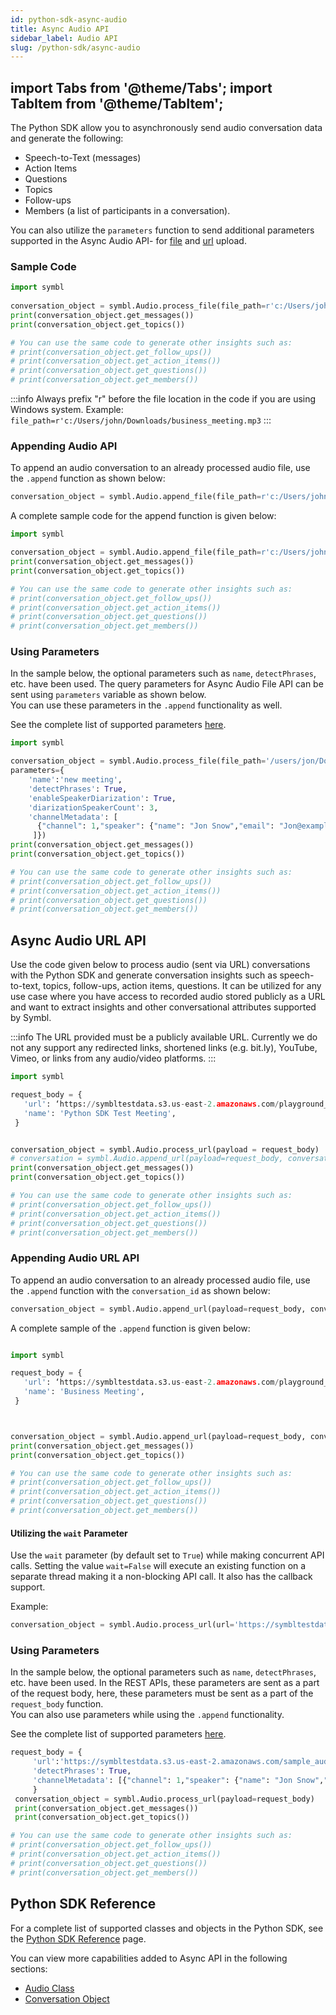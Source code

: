 ```yaml
---
id: python-sdk-async-audio
title: Async Audio API 
sidebar_label: Audio API
slug: /python-sdk/async-audio
---
```

import Tabs from '@theme/Tabs';
import TabItem from '@theme/TabItem';
---

The Python SDK allow you to asynchronously send audio conversation data and generate the following:

- Speech-to-Text (messages)
- Action Items
- Questions
- Topics
- Follow-ups
- Members (a list of participants in a conversation).

You can also utilize the `parameters` function to send additional parameters supported in the Async Audio API- for [file](/docs/async-api/overview/audio/post-audio#query-params) and [url](/docs/async-api/overview/audio/post-audio-url#request-body) upload.

### Sample Code

```python
import symbl
 
conversation_object = symbl.Audio.process_file(file_path=r'c:/Users/john/Downloads/business_meeting.mp3')
print(conversation_object.get_messages())
print(conversation_object.get_topics())

# You can use the same code to generate other insights such as:
# print(conversation_object.get_follow_ups())
# print(conversation_object.get_action_items())
# print(conversation_object.get_questions())
# print(conversation_object.get_members())
```
:::info
Always prefix "r" before the file location in the code if you are using Windows system. Example: `file_path=r'c:/Users/john/Downloads/business_meeting.mp3`
:::

### Appending Audio API

To append an audio conversation to an already processed audio file, use the `.append` function as shown below:

```python
conversation_object = symbl.Audio.append_file(file_path=r'c:/Users/john/Downloads/business_meeting.mp3', conversation_id='5973791156994048')
```
A complete sample code for the append function is given below:
```py
import symbl

conversation_object = symbl.Audio.append_file(file_path=r'c:/Users/john/Downloads/business_meeting.mp3', conversation_id='5973791156994048')
print(conversation_object.get_messages())
print(conversation_object.get_topics())

# You can use the same code to generate other insights such as:
# print(conversation_object.get_follow_ups())
# print(conversation_object.get_action_items())
# print(conversation_object.get_questions())
# print(conversation_object.get_members())
```
### Using Parameters

In the sample below, the optional parameters such as `name`, `detectPhrases`, etc. have been used. The query parameters for Async Audio File API can be sent using `parameters` variable as shown below. <br/>
You can use these parameters in the `.append` functionality as well. 

See the complete list of supported parameters [here](/docs/async-api/overview/audio/post-audio/#query-params). 

```python
import symbl

conversation_object = symbl.Audio.process_file(file_path='/users/jon/Downloads/Welcome.mp3', 
parameters={
    'name':'new meeting', 
    'detectPhrases': True, 
    'enableSpeakerDiarization': True, 
    'diarizationSpeakerCount': 3, 
    'channelMetadata': [
      {"channel": 1,"speaker": {"name": "Jon Snow","email": "Jon@example.com"}}
     ]})
print(conversation_object.get_messages())
print(conversation_object.get_topics())

# You can use the same code to generate other insights such as:
# print(conversation_object.get_follow_ups())
# print(conversation_object.get_action_items())
# print(conversation_object.get_questions())
# print(conversation_object.get_members())
```

## Async Audio URL API

Use the code given below to process audio (sent via URL) conversations with the Python SDK and generate conversation insights such as speech-to-text, topics, follow-ups, action items, questions. It can be utilized for any use case where you have access to recorded audio stored publicly as a URL and want to extract insights and other conversational attributes supported by Symbl. 

:::info
The URL provided must be a publicly available URL. Currently we do not any support any redirected links, shortened links (e.g. bit.ly), YouTube, Vimeo, or links from any audio/video platforms.
:::

```python
import symbl

request_body = {
   'url': ‘https://symbltestdata.s3.us-east-2.amazonaws.com/playground_sample_audio.mp3’,
   'name': 'Python SDK Test Meeting',
 }


conversation_object = symbl.Audio.process_url(payload = request_body)
# conversation = symbl.Audio.append_url(payload=request_body, conversation_id='4639962491256832')
print(conversation_object.get_messages())
print(conversation_object.get_topics())

# You can use the same code to generate other insights such as:
# print(conversation_object.get_follow_ups())
# print(conversation_object.get_action_items())
# print(conversation_object.get_questions())
# print(conversation_object.get_members())
```
### Appending Audio URL API

To append an audio conversation to an already processed audio file, use the `.append` function with the `conversation_id` as shown below:

```python
conversation_object = symbl.Audio.append_url(payload=request_body, conversation_id='4639962491256832')
```

A complete sample of the `.append` function is given below:

```py

import symbl

request_body = {
   'url': ‘https://symbltestdata.s3.us-east-2.amazonaws.com/playground_sample_audio.mp3’,
   'name': 'Business Meeting',
 }



conversation_object = symbl.Audio.append_url(payload=request_body, conversation_id='4639962491256832')
print(conversation_object.get_messages())
print(conversation_object.get_topics())

# You can use the same code to generate other insights such as:
# print(conversation_object.get_follow_ups())
# print(conversation_object.get_action_items())
# print(conversation_object.get_questions())
# print(conversation_object.get_members())

```
#### Utilizing the `wait` Parameter

Use the `wait` parameter (by default set to `True`) while making concurrent API calls. Setting the value `wait=False` will execute an existing function on a separate thread making it a non-blocking API call. It also has the callback support.<br/>

Example:

```python
conversation_object = symbl.Audio.process_url(url='https://symbltestdata.s3.us-east-2.amazonaws.com/sample_audio_file.wav', wait=False)
```
### Using Parameters

In the sample below, the optional parameters such as `name`, `detectPhrases`, etc. have been used. In the REST APIs, these parameters are sent as a part of the request body, here, these parameters must be sent as a part of the `request_body` function. <br/>
You can also use parameters while using the `.append` functionality. 

See the complete list of supported parameters [here](/docs/async-api/overview/audio/post-audio-url#request-body). 

```python
request_body = {
     'url':'https://symbltestdata.s3.us-east-2.amazonaws.com/sample_audio_file.wav', 
     'detectPhrases': True, 
     'channelMetadata': [{"channel": 1,"speaker": {"name": "Jon Snow","email": "jon@example.com"}}]
     }
 conversation_object = symbl.Audio.process_url(payload=request_body)
 print(conversation_object.get_messages())
 print(conversation_object.get_topics())

# You can use the same code to generate other insights such as:
# print(conversation_object.get_follow_ups())
# print(conversation_object.get_action_items())
# print(conversation_object.get_questions())
# print(conversation_object.get_members())
```

## Python SDK Reference

For a complete list of supported classes and objects in the Python SDK, see the [Python SDK Reference](/docs/python-sdk/python-sdk-reference) page. 

You can view more capabilities added to Async API in the following sections:

- [Audio Class](/docs/python-sdk/python-sdk-reference#audio-class)<br/>
- [Conversation Object](/docs/python-sdk/python-sdk-reference#conversation-object)